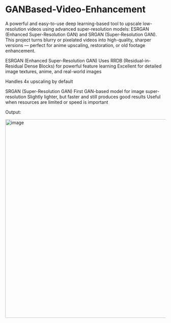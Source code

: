 
# GANBased-Video-Enhancement
A powerful and easy-to-use deep learning-based tool to upscale low-resolution videos using advanced super-resolution models: ESRGAN (Enhanced Super-Resolution GAN) and SRGAN (Super-Resolution GAN). This project turns blurry or pixelated videos into high-quality, sharper versions — perfect for anime upscaling, restoration, or old footage enhancement.

ESRGAN (Enhanced Super-Resolution GAN) Uses RRDB (Residual-in-Residual Dense Blocks) for powerful feature learning Excellent for detailed image textures, anime, and real-world images

Handles 4x upscaling by default

SRGAN (Super-Resolution GAN) First GAN-based model for image super-resolution Slightly lighter, but faster and still produces good results Useful when resources are limited or speed is important

Output:


<img width="942" height="622" alt="image" src="https://github.com/user-attachments/assets/cdcfdb27-e9ad-47c4-a9cb-aff9fe767a15" />
